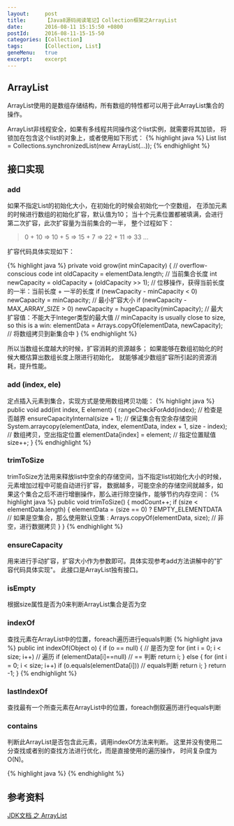 ```yaml
---
layout:     post
title:      【Java8源码阅读笔记】Collection框架之ArrayList
date:       2016-08-11 15:15:50 +0800
postId:     2016-08-11-15-15-50
categories: [Collection]
tags:       [Collection, List]
geneMenu:   true
excerpt:    excerpt
---
```


## ArrayList
ArrayList使用的是数组存储结构，所有数组的特性都可以用于此ArrayList集合的操作。

ArrayList非线程安全，如果有多线程共同操作这个list实例，就需要将其加锁，
将锁加在包含这个list的对象上，或者使用如下形式：
{% highlight java %}
List list = Collections.synchronizedList(new ArrayList(...));
{% endhighlight %}

## 接口实现

### add
如果不指定List的初始化大小，在初始化的时候会初始化一个空数组，
在添加元素的时候进行数组的初始化扩容，默认值为10；
当十个元素位置都被填满，会进行第二次扩容，此次扩容量为当前集合的一半，
整个过程如下：

> 0 + 10 => 10 + 5 => 15 + 7 => 22 + 11 => 33 ...

扩容代码具体实现如下：

{% highlight java %}
private void grow(int minCapacity) {
    // overflow-conscious code
    int oldCapacity = elementData.length;                   // 当前集合长度
    int newCapacity = oldCapacity + (oldCapacity >> 1);     // 位移操作，获得当前长度的一半：当前长度 + 一半的长度
    if (newCapacity - minCapacity < 0)
        newCapacity = minCapacity;                          // 最小扩容大小
    if (newCapacity - MAX_ARRAY_SIZE > 0)
        newCapacity = hugeCapacity(minCapacity);            // 最大扩容值：不能大于Integer类型的最大值
    // minCapacity is usually close to size, so this is a win:
    elementData = Arrays.copyOf(elementData, newCapacity);  // 将数组拷贝到新集合中
}
{% endhighlight %}

所以当数组长度越大的时候，扩容消耗的资源越多；
如果能够在数组初始化的时候大概估算出数组长度上限进行初始化，
就能够减少数组扩容所引起的资源消耗，提升性能。

### add (index, ele)
定点插入元素到集合，实现方式是使用数组拷贝功能：
{% highlight java %}
public void add(int index, E element) {
    rangeCheckForAdd(index);            // 检查是否越界
    ensureCapacityInternal(size + 1);   // 保证集合有空余存储空间
    System.arraycopy(elementData, index, elementData, index + 1,
                     size - index);     // 数组拷贝，空出指定位置
    elementData[index] = element;       // 指定位置赋值
    size++;
}
{% endhighlight %}

### trimToSize
trimToSize方法用来释放list中空余的存储空间，当不指定list初始化大小的时候，元素增加过程中可能自动进行扩容，
数据越多，可能空余的存储空间就越多，如果这个集合之后不进行增删操作，那么进行除空操作，能够节约内存空间：
{% highlight java %}
public void trimToSize() {
    modCount++;
    if (size < elementData.length) {
        elementData = (size == 0)
          ? EMPTY_ELEMENTDATA       // 如果是空集合，那么使用默认空集
          : Arrays.copyOf(elementData, size);   // 非空，进行数据拷贝
    }
}
{% endhighlight %}

### ensureCapacity
用来进行手动扩容，扩容大小作为参数即可。具体实现参考add方法讲解中的"扩容代码具体实现"。
此接口是ArrayList独有接口。

### isEmpty
根据size属性是否为0来判断ArrayList集合是否为空

### indexOf
查找元素在ArrayList中的位置，foreach遍历进行equals判断
{% highlight java %}
public int indexOf(Object o) {
    if (o == null) {    // 是否为空
        for (int i = 0; i < size; i++)  // 遍历
            if (elementData[i]==null)   // == 判断
                return i;
    } else {
        for (int i = 0; i < size; i++)
            if (o.equals(elementData[i]))   // equals判断
                return i;
    }
    return -1;
}
{% endhighlight %}

### lastIndexOf
查找最有一个所查元素在ArrayList中的位置，foreach倒叙遍历进行equals判断

### contains
判断此ArrayList是否包含此元素，调用indexOf方法来判断。
这里并没有使用二分查找或者别的查找方法进行优化，而是直接使用的遍历操作，
时间复杂度为O(N)。


{% highlight java %}
{% endhighlight %}


## 参考资料

[JDK文档 之 ArrayList](https://docs.oracle.com/javase/8/docs/api/java/util/ArrayList.html)
